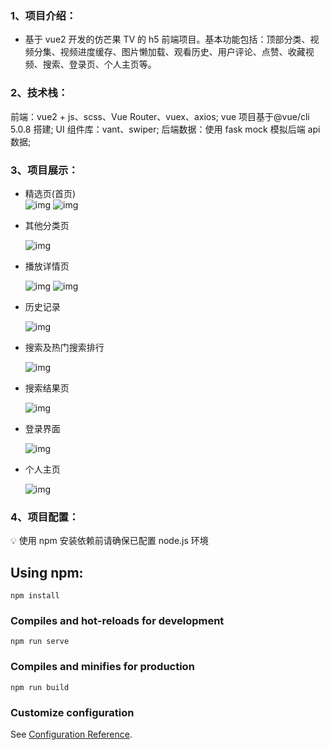 ### 1、**项目介绍**：

- 基于 vue2 开发的仿芒果 TV 的 h5 前端项目。基本功能包括：顶部分类、视频分集、视频进度缓存、图片懒加载、观看历史、用户评论、点赞、收藏视频、搜索、登录页、个人主页等。

### 2、**技术栈**：

前端：vue2 + js、scss、Vue Router、vuex、axios;
vue 项目基于@vue/cli 5.0.8 搭建;
UI 组件库：vant、swiper;
后端数据：使用 fask mock 模拟后端 api 数据;

### 3、**项目展示**：

- 精选页(首页)
  <br/>
  ![img](https://s2.loli.net/2023/05/31/vEf1lXxqCh6bTVu.png)
  ![img](https://s2.loli.net/2023/05/31/ZSMFhNgCPAaDclo.png)

- 其他分类页

  ![img](https://s2.loli.net/2023/05/31/e5LJlraM869jHDb.png)

- 播放详情页

  ![img](https://s2.loli.net/2023/05/31/IE43ri67Mc5qRBN.png)
  ![img](https://s2.loli.net/2023/05/31/hRSDQAeZrdUmNnK.png)

- 历史记录

  ![img](https://s2.loli.net/2023/05/31/XHDAns2aMki98jN.png)

- 搜索及热门搜索排行

  ![img](https://s2.loli.net/2023/05/31/8gURvFYtXZGi2WN.png)

- 搜索结果页

  ![img](https://s2.loli.net/2023/05/31/iDupoVTW829jvdI.png)

- 登录界面

  ![img](https://s2.loli.net/2023/05/31/vWg8iZTlQ5kpAoP.png)

- 个人主页

  ![img](https://s2.loli.net/2023/05/31/BXzSR8Hxi2rUfLq.png)

### 4、**项目配置**：

💡 使用 npm 安装依赖前请确保已配置 node.js 环境

## Using npm:

```
npm install
```

### Compiles and hot-reloads for development

```
npm run serve
```

### Compiles and minifies for production

```
npm run build
```

### Customize configuration

See [Configuration Reference](https://cli.vuejs.org/config/).
